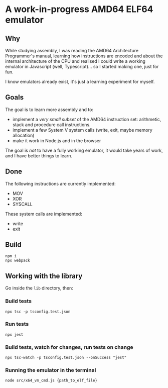 # A work-in-progress AMD64 ELF64 emulator

## Why

While studying assembly, I was reading the AMD64 Architecture
Programmer's manual, learning how instructions are encoded and about the 
internal architecture of the CPU and realised I could write
a working emulator in Javascript (well, Typescript)... so I started making one, 
just for fun.

I know emulators already exist, it's just a learning experiment for myself.

## Goals

The goal is to learn more assembly and to:

- implement a *very small subset* of the AMD64 instruction set: arithmetic,
  stack and procedure call instructions.
- implement a few System V system calls (write, exit, maybe memory allocation)
- make it work in Node.js and in the browser

The goal is *not* to have a fully working emulator, it would take years of work,
and I have better things to learn.

## Done

The following instructions are currently implemented:

- MOV
- XOR
- SYSCALL

These system calls are implemented:

- write
- exit


## Build

```
npm i
npx webpack
```

## Working with the library
Go inside the `lib` directory, then:

### Build tests
```
npx tsc -p tsconfig.test.json
```

### Run tests
```
npx jest
```

### Build tests, watch for changes, run tests on change
```
npx tsc-watch -p tsconfig.test.json --onSuccess "jest"
```

### Running the emulator in the terminal
```
node src/x64_vm_cmd.js {path_to_elf_file}
```
